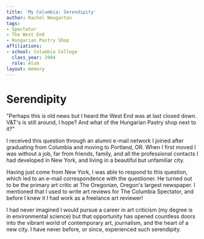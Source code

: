 ```yaml
---
title: 'My Columbia: Serendipity'
author: Rachel Neugarten
tags:
- Spectator
- The West End
- Hungarian Pastry Shop
affiliations:
- school: Columbia College
  class_year: 2004
  role: Alum
layout: memory
---
```


# Serendipity

"Perhaps this is old news but I heard the West End was at last closed down. V&T's is still around, I hope? And what of the Hungarian Pastry shop next to it?"

I received this question through an alumni e-mail network I joined after graduating from Columbia and moving to Portland, OR.  When I first moved I was without a job, far from friends, family, and all the professional contacts I had developed in New York, and living in a beautiful but unfamiliar city.

Having just come from New York, I was able to respond to this question, which led to an e-mail correspondence with the questioner.  He turned out to be the primary art critic at The Oregonian, Oregon's largest newspaper.  I mentioned that I used to write art reviews for The Columbia Spectator, and before I knew it I had work as a freelance art reviewer!

I had never imagined I would pursue a career in art criticism (my degree is in environmental science) but that opportunity has opened countless doors into the vibrant world of contemporary art, journalism, and the heart of a new city.  I have never before, or since, experienced such serendipity.
